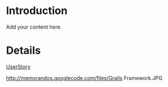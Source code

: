 # Introduction #

Add your content here.


# Details #

[UserStory](UserStory.md)

http://memorandos.googlecode.com/files/Grails Framework.JPG